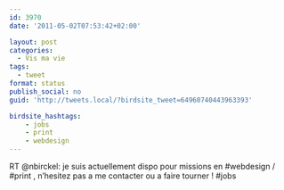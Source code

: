```yaml
---
id: 3970
date: '2011-05-02T07:53:42+02:00'

layout: post
categories:
  - Vis ma vie
tags:
  - tweet
format: status
publish_social: no
guid: 'http://tweets.local/?birdsite_tweet=64960740443963393'

birdsite_hashtags:
    - jobs
    - print
    - webdesign
---
```


RT @nbirckel: je suis actuellement dispo pour missions en #webdesign / #print , n’hesitez pas a me contacter ou a faire tourner ! #jobs